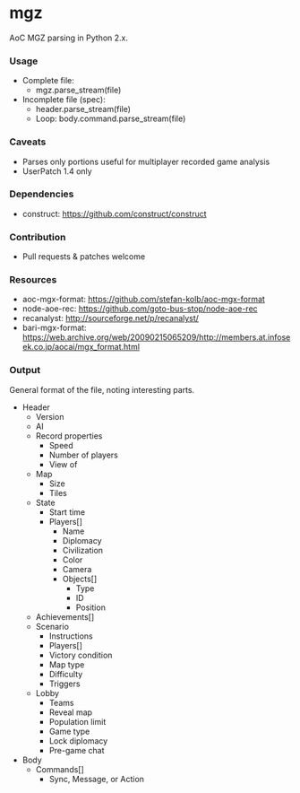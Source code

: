 # mgz

AoC MGZ parsing in Python 2.x.

### Usage
 - Complete file:
   - mgz.parse_stream(file)
 - Incomplete file (spec):
   - header.parse_stream(file)
   - Loop: body.command.parse_stream(file)

### Caveats
 - Parses only portions useful for multiplayer recorded game analysis
 - UserPatch 1.4 only

### Dependencies
 - construct: https://github.com/construct/construct

### Contribution
 - Pull requests & patches welcome

### Resources
 - aoc-mgx-format: https://github.com/stefan-kolb/aoc-mgx-format
 - node-aoe-rec: https://github.com/goto-bus-stop/node-aoe-rec
 - recanalyst: http://sourceforge.net/p/recanalyst/
 - bari-mgx-format: https://web.archive.org/web/20090215065209/http://members.at.infoseek.co.jp/aocai/mgx_format.html

### Output

General format of the file, noting interesting parts.
- Header
  - Version
  - AI
  - Record properties
    - Speed
    - Number of players
    - View of
  - Map
    - Size
    - Tiles
  - State
    - Start time
    - Players[]
      - Name
      - Diplomacy
      - Civilization
      - Color
      - Camera
      - Objects[]
        - Type
        - ID
        - Position
  - Achievements[]
  - Scenario
    - Instructions
    - Players[]
    - Victory condition
    - Map type
    - Difficulty
    - Triggers
  - Lobby
    - Teams
    - Reveal map
    - Population limit
    - Game type
    - Lock diplomacy
    - Pre-game chat
- Body
  - Commands[]
     - Sync, Message, or Action
